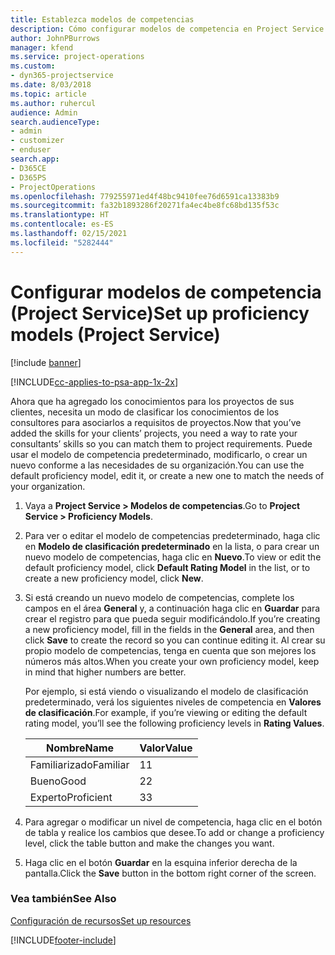 ```yaml
---
title: Establezca modelos de competencias
description: Cómo configurar modelos de competencia en Project Service
author: JohnPBurrows
manager: kfend
ms.service: project-operations
ms.custom:
- dyn365-projectservice
ms.date: 8/03/2018
ms.topic: article
ms.author: ruhercul
audience: Admin
search.audienceType:
- admin
- customizer
- enduser
search.app:
- D365CE
- D365PS
- ProjectOperations
ms.openlocfilehash: 779255971ed4f48bc9410fee76d6591ca13383b9
ms.sourcegitcommit: fa32b1893286f20271fa4ec4be8fc68bd135f53c
ms.translationtype: HT
ms.contentlocale: es-ES
ms.lasthandoff: 02/15/2021
ms.locfileid: "5282444"
---
```

# <a name="set-up-proficiency-models-project-service"></a><span data-ttu-id="7c6f7-103">Configurar modelos de competencia (Project Service)</span><span class="sxs-lookup"><span data-stu-id="7c6f7-103">Set up proficiency models (Project Service)</span></span>

[!include [banner](../includes/psa-now-project-operations.md)]

[!INCLUDE[cc-applies-to-psa-app-1x-2x](../includes/cc-applies-to-psa-app-1x-2x.md)]

<span data-ttu-id="7c6f7-104">Ahora que ha agregado los conocimientos para los proyectos de sus clientes, necesita un modo de clasificar los conocimientos de los consultores para asociarlos a requisitos de proyectos.</span><span class="sxs-lookup"><span data-stu-id="7c6f7-104">Now that you’ve added the skills for your clients’ projects, you need a way to rate your consultants’ skills so you can match them to project requirements.</span></span> <span data-ttu-id="7c6f7-105">Puede usar el modelo de competencia predeterminado, modificarlo, o crear un nuevo conforme a las necesidades de su organización.</span><span class="sxs-lookup"><span data-stu-id="7c6f7-105">You can use the default proficiency model, edit it, or create a new one to match the needs of your organization.</span></span>  
  
1.  <span data-ttu-id="7c6f7-106">Vaya a **Project Service > Modelos de competencias**.</span><span class="sxs-lookup"><span data-stu-id="7c6f7-106">Go to **Project Service > Proficiency Models**.</span></span>  
  
2.  <span data-ttu-id="7c6f7-107">Para ver o editar el modelo de competencias predeterminado, haga clic en **Modelo de clasificación predeterminado** en la lista, o para crear un nuevo modelo de competencias, haga clic en **Nuevo**.</span><span class="sxs-lookup"><span data-stu-id="7c6f7-107">To view or edit the default proficiency model, click **Default Rating Model** in the list, or to create a new proficiency model, click **New**.</span></span>  
  
3.  <span data-ttu-id="7c6f7-108">Si está creando un nuevo modelo de competencias, complete los campos en el área **General** y, a continuación haga clic en **Guardar** para crear el registro para que pueda seguir modificándolo.</span><span class="sxs-lookup"><span data-stu-id="7c6f7-108">If you’re creating a new proficiency model, fill in the fields in the **General** area, and then click **Save** to create the record so you can continue editing it.</span></span> <span data-ttu-id="7c6f7-109">Al crear su propio modelo de competencias, tenga en cuenta que son mejores los números más altos.</span><span class="sxs-lookup"><span data-stu-id="7c6f7-109">When you create your own proficiency model, keep in mind that higher numbers are better.</span></span>  
  
     <span data-ttu-id="7c6f7-110">Por ejemplo, si está viendo o visualizando el modelo de clasificación predeterminado, verá los siguientes niveles de competencia en **Valores de clasificación**.</span><span class="sxs-lookup"><span data-stu-id="7c6f7-110">For example, if you’re viewing or editing the default rating model, you’ll see the following proficiency levels in **Rating Values**.</span></span>  
  
    |<span data-ttu-id="7c6f7-111">Nombre</span><span class="sxs-lookup"><span data-stu-id="7c6f7-111">Name</span></span>|<span data-ttu-id="7c6f7-112">Valor</span><span class="sxs-lookup"><span data-stu-id="7c6f7-112">Value</span></span>|  
    |----------|-----------|  
    |<span data-ttu-id="7c6f7-113">Familiarizado</span><span class="sxs-lookup"><span data-stu-id="7c6f7-113">Familiar</span></span>|<span data-ttu-id="7c6f7-114">1</span><span class="sxs-lookup"><span data-stu-id="7c6f7-114">1</span></span>|  
    |<span data-ttu-id="7c6f7-115">Bueno</span><span class="sxs-lookup"><span data-stu-id="7c6f7-115">Good</span></span>|<span data-ttu-id="7c6f7-116">2</span><span class="sxs-lookup"><span data-stu-id="7c6f7-116">2</span></span>|  
    |<span data-ttu-id="7c6f7-117">Experto</span><span class="sxs-lookup"><span data-stu-id="7c6f7-117">Proficient</span></span>|<span data-ttu-id="7c6f7-118">3</span><span class="sxs-lookup"><span data-stu-id="7c6f7-118">3</span></span>|  
  
4.  <span data-ttu-id="7c6f7-119">Para agregar o modificar un nivel de competencia, haga clic en el botón de tabla y realice los cambios que desee.</span><span class="sxs-lookup"><span data-stu-id="7c6f7-119">To add or change a proficiency level, click the table button and make the changes you want.</span></span>  
  
5.  <span data-ttu-id="7c6f7-120">Haga clic en el botón **Guardar** en la esquina inferior derecha de la pantalla.</span><span class="sxs-lookup"><span data-stu-id="7c6f7-120">Click the **Save** button in the bottom right corner of the screen.</span></span>  
  
### <a name="see-also"></a><span data-ttu-id="7c6f7-121">Vea también</span><span class="sxs-lookup"><span data-stu-id="7c6f7-121">See Also</span></span>  
 [<span data-ttu-id="7c6f7-122">Configuración de recursos</span><span class="sxs-lookup"><span data-stu-id="7c6f7-122">Set up resources</span></span>](../psa/set-up-resources.md)


[!INCLUDE[footer-include](../includes/footer-banner.md)]